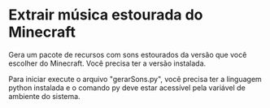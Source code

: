 # Extrair música estourada do Minecraft
Gera um pacote de recursos com sons estourados da versão que você escolher do Minecraft. Você precisa ter a versão instalada.

Para iniciar execute o arquivo "gerarSons.py", você precisa ter a linguagem python instalada e o 
  comando py deve estar acessível pela variável de ambiente do sistema.
